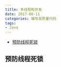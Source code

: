 ```yaml
---
title: 多线程和并发
date: 2017-06-11
categories: 编写高质量代码
tags:
- Java
---
```


*	[预防线程死锁](#预防线程死锁)

##	预防线程死锁	
